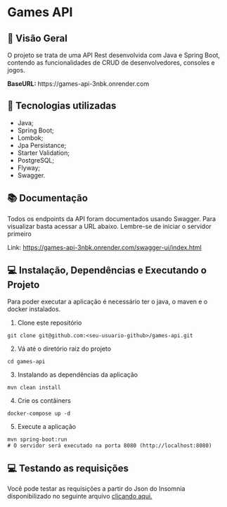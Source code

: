 # Games API

## 📌 Visão Geral

O projeto se trata de uma API Rest desenvolvida com Java e Spring Boot, contendo as funcionalidades de CRUD de desenvolvedores, consoles e jogos.

<p> <strong> BaseURL: </strong> https://games-api-3nbk.onrender.com </p>

## 🚀 Tecnologias utilizadas

- Java;
- Spring Boot;
- Lombok;
- Jpa Persistance;
- Starter Validation;
- PostgreSQL;
- Flyway;
- Swagger.

## 📚 Documentação

Todos os endpoints da API foram documentados usando Swagger. Para visualizar basta acessar a URL abaixo. Lembre-se de iniciar o servidor primeiro

<p>Link: <a href="https://games-api-3nbk.onrender.com/swagger-ui/index.html" target="_blank">https://games-api-3nbk.onrender.com/swagger-ui/index.html</a></p>

## 💻 Instalação, Dependências e Executando o Projeto

Para poder executar a aplicação é necessário ter o java, o maven e o docker instalados.

1. Clone este repositório

```shell
git clone git@github.com:<seu-usuario-github>/games-api.git
```

2. Vá até o diretório raiz do projeto

```shell
cd games-api
```

3. Instalando as dependências da aplicação

```shell
mvn clean install
```

4. Crie os contâiners

```shell
docker-compose up -d
```

5. Execute a aplicação

```shell
mvn spring-boot:run
# O servidor será executado na porta 8080 (http://localhost:8080)
```

## 💻 Testando as requisições

Você pode testar as requisições a partir do Json do Insomnia disponibilizado no seguinte arquivo <a href="./src/main/java/diamond/games/assets/Insomnia.json" target='_blank'>clicando aqui.</a>
